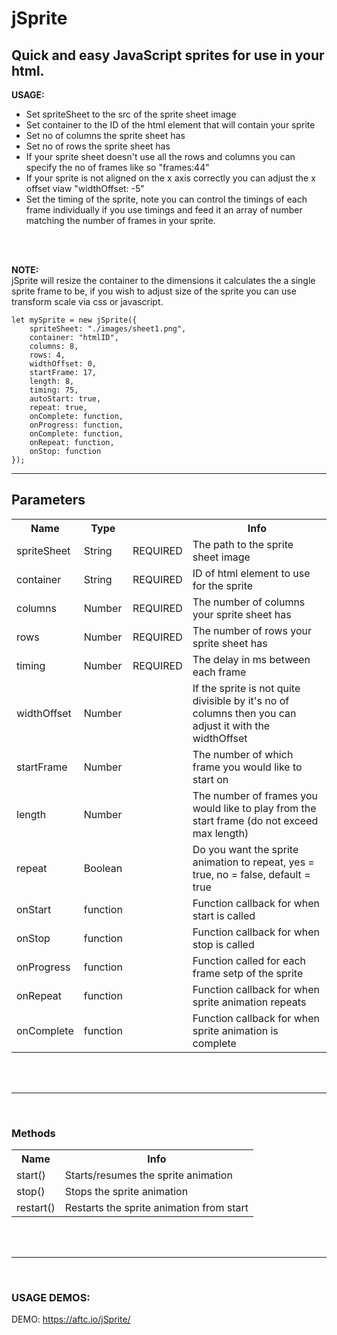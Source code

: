 # <b>jSprite</b>

## Quick and easy JavaScript sprites for use in your html.


<b>USAGE:</b><br>
- Set spriteSheet to the src of the sprite sheet image
- Set container to the ID of the html element that will contain your sprite
- Set no of columns the sprite sheet has
- Set no of rows the sprite sheet has
- If your sprite sheet doesn't use all the rows and columns you can specify the no of frames like so "frames:44"
- If your sprite is not aligned on the x axis correctly you can adjust the x offset viaw "widthOffset: -5"
- Set the timing of the sprite, note you can control the timings of each frame individually if you use timings and feed it an array of number matching the number of frames in your sprite.

<br><br>

<b>NOTE:</b><br>
jSprite will resize the container to the dimensions it calculates the a single sprite frame to be, if you wish to adjust size of the sprite you can use transform scale via css or javascript.


````
let mySprite = new jSprite({
	spriteSheet: "./images/sheet1.png",
	container: "htmlID",
	columns: 8,
	rows: 4,
	widthOffset: 0,
	startFrame: 17,
	length: 8,
	timing: 75,
	autoStart: true,
	repeat: true,
	onComplete: function,
	onProgress: function,
	onComplete: function,
	onRepeat: function,
	onStop: function
});

````


---


## <b>Parameters</b>
<table>
    <tr>
        <th>Name</th>
        <th>Type</th>
        <th></th>
        <th>Info</th>
    </tr>
    <tr>
        <td>spriteSheet</td>
        <td>String</td>
        <td>REQUIRED</td>
        <td>The path to the sprite sheet image</td>
    </tr>
    <tr>
        <td>container</td>
        <td>String</td>
        <td>REQUIRED</td>
        <td>ID of html element to use for the sprite</td>
    </tr>
    <tr>
        <td>columns</td>
        <td>Number</td>
        <td>REQUIRED</td>
        <td>The number of columns your sprite sheet has</td>
    </tr>
    <tr>
        <td>rows</td>
        <td>Number</td>
        <td>REQUIRED</td>
        <td>The number of rows your sprite sheet has</td>
    </tr>
    <tr>
        <td>timing</td>
        <td>Number</td>
        <td>REQUIRED</td>
        <td>The delay in ms between each frame</td>
    </tr>
    <tr>
        <td>widthOffset</td>
        <td>Number</td>
        <td></td>
        <td>If the sprite is not quite divisible by it's no of columns then you can adjust it with the widthOffset</td>
    </tr>
    <tr>
        <td>startFrame</td>
        <td>Number</td>
        <td></td>
        <td>The number of which frame you would like to start on</td>
    </tr>
    <tr>
        <td>length</td>
        <td>Number</td>
        <td></td>
        <td>The number of frames you would like to play from the start frame (do not exceed max length)</td>
    </tr>
    <tr>
        <td>repeat</td>
        <td>Boolean</td>
        <td></td>
        <td>Do you want the sprite animation to repeat, yes = true, no = false, default = true</td>
    </tr>
    <tr>
        <td>onStart</td>
        <td>function</td>
        <td></td>
        <td>Function callback for when start is called</td>
    </tr>
    <tr>
        <td>onStop</td>
        <td>function</td>
        <td></td>
        <td>Function callback for when stop is called</td>
    </tr>
    <tr>
        <td>onProgress</td>
        <td>function</td>
        <td></td>
        <td>Function called for each frame setp of the sprite</td>
    </tr>
    <tr>
        <td>onRepeat</td>
        <td>function</td>
        <td></td>
        <td>Function callback for when sprite animation repeats</td>
    </tr>
    <tr>
        <td>onComplete</td>
        <td>function</td>
        <td></td>
        <td>Function callback for when sprite animation is complete</td>
    </tr>
</table>



<br><br>

<hr>

<br>





### <b>Methods</b>
<table>
    <tr>
        <th>Name</th>
        <th>Info</th>
    </tr>
    <tr>
        <td>start()</td>
        <td>Starts/resumes the sprite animation</td>
    </tr>
    <tr>
        <td>stop()</td>
        <td>Stops the sprite animation</td>
    </tr>
    <tr>
        <td>restart()</td>
        <td>Restarts the sprite animation from start</td>
    </tr>
</table>		




<br><br>

<hr>

<br>



### <b>USAGE DEMOS:</b>
DEMO: <a href="https://aftc.io/jSprite/" target="_blank">https://aftc.io/jSprite/</a>